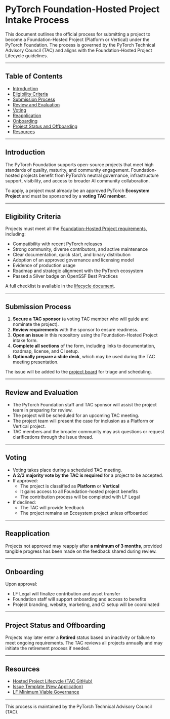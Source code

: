 # PyTorch Foundation-Hosted Project Intake Process

This document outlines the official process for submitting a project to become a Foundation-Hosted Project (Platform or Vertical) under the PyTorch Foundation. The process is governed by the PyTorch Technical Advisory Council (TAC) and aligns with the Foundation-Hosted Project Lifecycle guidelines.

---

## Table of Contents

- [Introduction](#introduction)  
- [Eligibility Criteria](#eligibility-criteria)  
- [Submission Process](#submission-process)  
- [Review and Evaluation](#review-and-evaluation)  
- [Voting](#voting)  
- [Reapplication](#reapplication)  
- [Onboarding](#onboarding)  
- [Project Status and Offboarding](#project-status-and-offboarding)  
- [Resources](#resources)

---

## Introduction

The PyTorch Foundation supports open-source projects that meet high standards of quality, maturity, and community engagement. Foundation-hosted projects benefit from PyTorch’s neutral governance, infrastructure support, visibility, and access to broader AI community collaboration.

To apply, a project must already be an approved PyTorch **Ecosystem Project** and must be sponsored by a **voting TAC member**.

---

## Eligibility Criteria

Projects must meet all the [Foundation-Hosted Project requirements](https://github.com/pytorch-fdn/tac/blob/main/docs/governance/PyTorch_Ecosystem_Process.md), including:

- Compatibility with recent PyTorch releases  
- Strong community, diverse contributors, and active maintenance  
- Clear documentation, quick start, and binary distribution  
- Adoption of an approved governance and licensing model  
- Evidence of production usage  
- Roadmap and strategic alignment with the PyTorch ecosystem  
- Passed a Silver badge on OpenSSF Best Practices

A full checklist is available in the [lifecycle document](https://github.com/pytorch-fdn/tac/blob/main/docs/governance).

---

## Submission Process

1. **Secure a TAC sponsor** (a voting TAC member who will guide and nominate the project).
2. **Review requirements** with the sponsor to ensure readiness.
3. **Open an issue** in this repository using the Foundation-Hosted Project intake form.
4. **Complete all sections** of the form, including links to documentation, roadmap, license, and CI setup.
5. **Optionally prepare a slide deck**, which may be used during the TAC meeting presentation.

The issue will be added to the [project board](#) for triage and scheduling.

---

## Review and Evaluation

- The PyTorch Foundation staff and TAC sponsor will assist the project team in preparing for review.
- The project will be scheduled for an upcoming TAC meeting.
- The project team will present the case for inclusion as a Platform or Vertical project.
- TAC members and the broader community may ask questions or request clarifications through the issue thread.

---

## Voting

- Voting takes place during a scheduled TAC meeting.
- **A 2/3 majority vote by the TAC is required** for a project to be accepted.
- If approved:
  - The project is classified as **Platform** or **Vertical**
  - It gains access to all Foundation-hosted project benefits
  - The contribution process will be completed with LF Legal
- If declined:
  - The TAC will provide feedback
  - The project remains an Ecosystem project unless offboarded

---

## Reapplication

Projects not approved may reapply after **a minimum of 3 months**, provided tangible progress has been made on the feedback shared during review.

---

## Onboarding

Upon approval:

- LF Legal will finalize contribution and asset transfer
- Foundation staff will support onboarding and access to benefits
- Project branding, website, marketing, and CI setup will be coordinated

---

## Project Status and Offboarding

Projects may later enter a **Retired** status based on inactivity or failure to meet ongoing requirements. The TAC reviews all projects annually and may initiate the retirement process if needed.

---

## Resources

- [Hosted Project Lifecycle (TAC GitHub)](https://github.com/pytorch-fdn/tac/tree/main/docs/governance)
- [Issue Template (New Application)](#)
- [LF Minimum Viable Governance](https://github.com/todogroup/governance)

---

This process is maintained by the PyTorch Technical Advisory Council (TAC).
